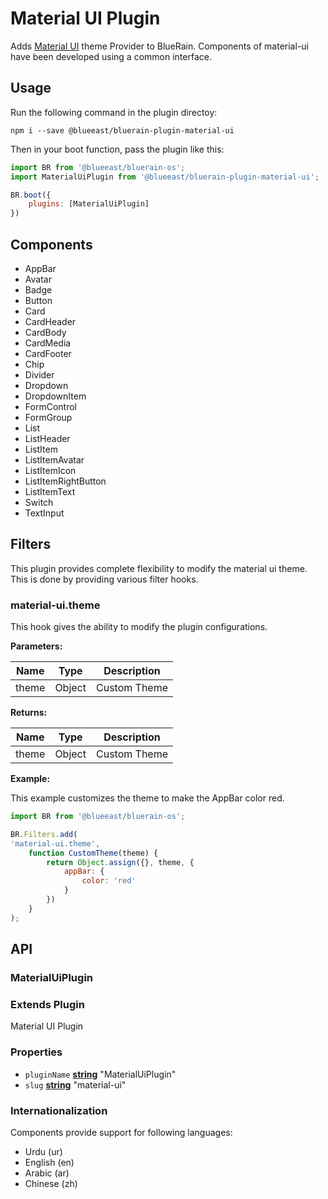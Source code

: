 # Material UI Plugin

Adds [Material UI](http://www.material-ui.com/#/) theme Provider to BlueRain.
Components of material-ui have been developed using a common interface.

## Usage

Run the following command in the plugin directoy:

```shell
npm i --save @blueeast/bluerain-plugin-material-ui
```

Then in your boot function, pass the plugin like this:

```javascript
import BR from '@blueeast/bluerain-os';
import MaterialUiPlugin from '@blueeast/bluerain-plugin-material-ui';

BR.boot({
	plugins: [MaterialUiPlugin]
})
```

## Components

- AppBar
- Avatar
- Badge
- Button
- Card
- CardHeader
- CardBody
- CardMedia
- CardFooter
- Chip
- Divider
- Dropdown
- DropdownItem
- FormControl
- FormGroup
- List
- ListHeader
- ListItem
- ListItemAvatar
- ListItemIcon
- ListItemRightButton
- ListItemText
- Switch
- TextInput

## Filters

This plugin provides complete flexibility to modify the material ui theme. This is done by providing various filter hooks.

### material-ui.theme

This hook gives the ability to modify the plugin configurations.

**Parameters:**

| Name  | Type   | Description  |
| ----- | ------ | ------------ |
| theme | Object | Custom Theme |

**Returns:**

| Name  | Type   | Description  |
| ----- | ------ | ------------ |
| theme | Object | Custom Theme |

**Example:**

This example customizes the theme to make the AppBar color red.

```javascript
import BR from '@blueeast/bluerain-os';

BR.Filters.add(
'material-ui.theme',
    function CustomTheme(theme) {
        return Object.assign({}, theme, {
            appBar: {
                color: 'red'
            }
        })
    }
);
```

## API

<!-- Generated by documentation.js. Update this documentation by updating the source code. -->

### MaterialUiPlugin

### **Extends Plugin**

Material UI Plugin

### **Properties**

- `pluginName` **[string](https://developer.mozilla.org/en-US/docs/Web/JavaScript/Reference/Global_Objects/String)** "MaterialUiPlugin"
- `slug` **[string](https://developer.mozilla.org/en-US/docs/Web/JavaScript/Reference/Global_Objects/String)** "material-ui"

### **Internationalization**

Components provide support for following languages:

- Urdu (ur)
- English (en)
- Arabic (ar)
- Chinese (zh)